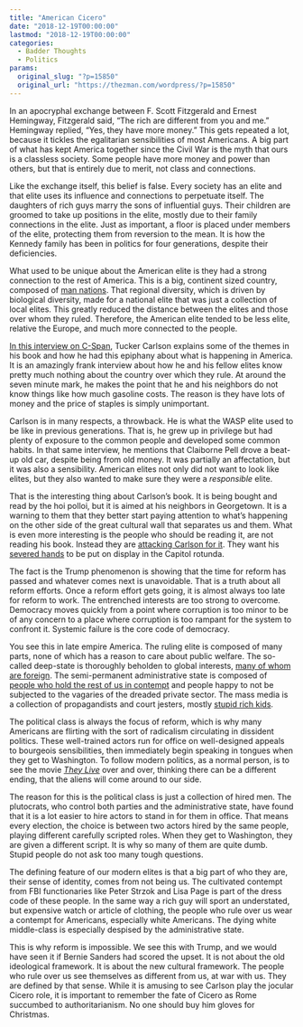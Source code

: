 ```yaml
---
title: "American Cicero"
date: "2018-12-19T00:00:00"
lastmod: "2018-12-19T00:00:00"
categories:
  - Badder Thoughts
  - Politics
params:
  original_slug: "?p=15850"
  original_url: "https://thezman.com/wordpress/?p=15850"
---
```


In an apocryphal exchange between F. Scott Fitzgerald and Ernest
Hemingway, Fitzgerald said, “The rich are different from you and me.”
Hemingway replied, “Yes, they have more money.” This gets repeated a
lot, because it tickles the egalitarian sensibilities of most Americans.
A big part of what has kept America together since the Civil War is the
myth that ours is a classless society. Some people have more money and
power than others, but that is entirely due to merit, not class and
connections.

Like the exchange itself, this belief is false. Every society has an
elite and that elite uses its influence and connections to perpetuate
itself. The daughters of rich guys marry the sons of influential guys.
Their children are groomed to take up positions in the elite, mostly due
to their family connections in the elite. Just as important, a floor is
placed under members of the elite, protecting them from reversion to the
mean. It is how the Kennedy family has been in politics for four
generations, despite their deficiencies.

What used to be unique about the American elite is they had a strong
connection to the rest of America. This is a big, continent sized
country, composed of [man
nations](https://www.washingtonpost.com/pbox.php?url=http://www.washingtonpost.com/blogs/govbeat/files/2013/11/upinarms-map.jpg&w=1484&op=resize&opt=1&filter=antialias&t=20170517).
That regional diversity, which is driven by biological diversity, made
for a national elite that was just a collection of local elites. This
greatly reduced the distance between the elites and those over whom they
ruled. Therefore, the American elite tended to be less elite, relative
the Europe, and much more connected to the people.

[In this interview on
C-Span](https://www.c-span.org/video/?452882-1/after-words-tucker-carlson),
Tucker Carlson explains some of the themes in his book and how he had
this epiphany about what is happening in America. It is an amazingly
frank interview about how he and his fellow elites know pretty much
nothing about the country over which they rule. At around the seven
minute mark, he makes the point that he and his neighbors do not know
things like how much gasoline costs. The reason is they have lots of
money and the price of staples is simply unimportant.

Carlson is in many respects, a throwback. He is what the WASP elite used
to be like in previous generations. That is, he grew up in privilege but
had plenty of exposure to the common people and developed some common
habits. In that same interview, he mentions that Claiborne Pell drove a
beat-up old car, despite being from old money. It was partially an
affectation, but it was also a sensibility. American elites not only did
not want to look like elites, but they also wanted to make sure they
were a *responsible* elite.

That is the interesting thing about Carlson’s book. It is being bought
and read by the hoi polloi, but it is aimed at his neighbors in
Georgetown. It is a warning to them that they better start paying
attention to what’s happening on the other side of the great cultural
wall that separates us and them. What is even more interesting is the
people who should be reading it, are not reading his book. Instead they
are [attacking Carlson for
it](https://www.nytimes.com/2018/12/18/business/media/tucker-carlson-advertisers-fox-news.html).
They want his [severed hands](https://en.wikipedia.org/wiki/Cicero) to
be put on display in the Capitol rotunda.

The fact is the Trump phenomenon is showing that the time for reform has
passed and whatever comes next is unavoidable. That is a truth about all
reform efforts. Once a reform effort gets going, it is almost always too
late for reform to work. The entrenched interests are too strong to
overcome. Democracy moves quickly from a point where corruption is too
minor to be of any concern to a place where corruption is too rampant
for the system to confront it. Systemic failure is the core code of
democracy.

You see this in late empire America. The ruling elite is composed of
many parts, none of which has a reason to care about public welfare. The
so-called deep-state is thoroughly beholden to global interests, [many
of whom are
foreign](https://www.google.com/url?sa=i&rct=j&q=&esrc=s&source=imgres&cd=&cad=rja&uact=8&ved=2ahUKEwihzqme86vfAhXBTN8KHbDTAlIQjRx6BAgBEAU&url=http%3A%2F%2Ft1.gstatic.com%2Fimages%3Fq%3Dtbn%3AANd9GcT17VEsX9bVFgj4eYKewZBZ0pKb1dBhMeJuTOcXVxSkrHe0Fwd0&psig=AOvVaw1CVzIFrpKTuB6PyQ397rQM&ust=1545309127409361).
The semi-permanent administrative state is composed of [people who hold
the rest of us in
contempt](https://www.washingtonexaminer.com/news/new-doj-report-asks-in-anti-trump-text-probe-what-happened-to-strzok-page-iphones)
and people happy to not be subjected to the vagaries of the dreaded
private sector. The mass media is a collection of propagandists and
court jesters, mostly [stupid rich
kids](https://www.washingtonexaminer.com/tucker-carlson-modern-journalists-are-dumb-rich-kids).

The political class is always the focus of reform, which is why many
Americans are flirting with the sort of radicalism circulating in
dissident politics. These well-trained actors run for office on
well-designed appeals to bourgeois sensibilities, then immediately begin
speaking in tongues when they get to Washington. To follow modern
politics, as a normal person, is to see the movie [*They
Live*](https://www.youtube.com/watch?v=iJC4R1uXDaE) over and over,
thinking there can be a different ending, that the aliens will come
around to our side.

The reason for this is the political class is just a collection of hired
men. The plutocrats, who control both parties and the administrative
state, have found that it is a lot easier to hire actors to stand in for
them in office. That means every election, the choice is between two
actors hired by the same people, playing different carefully scripted
roles. When they get to Washington, they are given a different script.
It is why so many of them are quite dumb. Stupid people do not ask too
many tough questions.

The defining feature of our modern elites is that a big part of who they
are, their sense of identity, comes from not being us. The cultivated
contempt from FBI functionaries like Peter Strzok and Lisa Page is part
of the dress code of these people. In the same way a rich guy will sport
an understated, but expensive watch or article of clothing, the people
who rule over us wear a contempt for Americans, especially white
Americans. The dying white middle-class is especially despised by the
administrative state.

This is why reform is impossible. We see this with Trump, and we would
have seen it if Bernie Sanders had scored the upset. It is not about the
old ideological framework. It is about the new cultural framework. The
people who rule over us see themselves as different from us, at war with
us. They are defined by that sense. While it is amusing to see Carlson
play the jocular Cicero role, it is important to remember the fate of
Cicero as Rome succumbed to authoritarianism. No one should buy him
gloves for Christmas.
